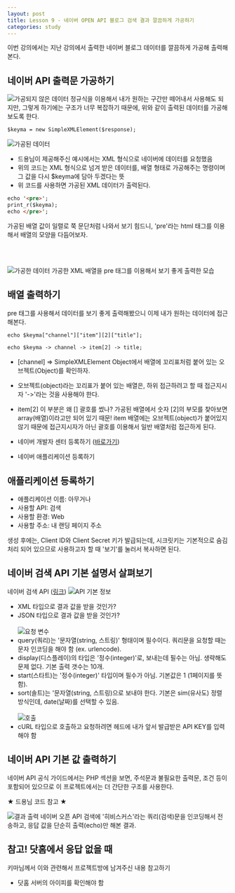 ```yaml
---
layout: post
title: Lesson 9 - 네이버 OPEN API 블로그 검색 결과 깔끔하게 가공하기
categories: study
---
```


이번 강의에서는 지난 강의에서 출력한 네이버 블로그 데이터를 깔끔하게 가공해 출력해본다.


## 네이버 API 출력문 가공하기
![가공되지 않은 데이터](http://mocha.dothome.co.kr/images/9-4.png)
정규식을 이용해서 내가 원하는 구간만 떼어내서 사용해도 되지만, 그렇게 하기에는 구조가 너무 복잡하기 때문에, 위와 같이 출력된 데이터를 가공해 보도록 한다.

~~~html
$keyma = new SimpleXMLElement($response);
~~~
![가공된 데이터](http://mocha.dothome.co.kr/images/10-2.png)
* 드용님이 제공해주신 예시에서는 XML 형식으로 네이버에 데이터를 요청했음
* 위의 코드는 XML 형식으로 넘겨 받은 데이터를, 배열 형태로 가공해주는 명령이며 그 값을 다시 $keyma에 담아 두겠다는 뜻
* 위 코드를 사용하면 가공된 XML 데이터가 출력된다.

~~~html
echo '<pre>';
print_r($keyma);
echo </pre>';
~~~
가공된 배열 값이 일렬로 쭉 문단처럼 나와서 보기 힘드니, 'pre'라는 html 태그를 이용해서 배열의 모양을 다듬어보자.

<br/><br/>

![가공한 데이터](http://mocha.dothome.co.kr/images/10-4.png)
가공한 XML 배열을 pre 태그를 이용해서 보기 좋게 출력한 모습

## 배열 출력하기
pre 태그를 사용해서 데이터를 보기 좋게 출력해봤으니 이제 내가 원하는 데이터에 접근해본다.
~~~html
echo $keyma["channel"]["item"][2]["title"];
~~~
~~~html
echo $keyma -> channel -> item[2] -> title;
~~~
* [channel] => SimpleXMLElement Object에서 배열에 꼬리표처럼 붙어 있는 오브젝트(Object)를 확인하자.
* 오브젝트(object)라는 꼬리표가 붙어 있는 배열은, 하위 접근하려고 할 때 접근지시자 '->'라는 것을 사용해야 한다.
* item[2] 이 부분은 왜 [] 괄호를 썼나? 가공된 배열에서 숫자 [2]의 부모를 찾아보면 array(배열)이라고만 되어 있기 때문! item 배열에는 오브젝트(object)가 붙어있지 않기 때문에 접근지시자가 아닌 괄호를 이용해서 일반 배열처럼 접근하게 된다.




* 네이버 개발자 센터 등록하기 ([바로가기](https://developers.naver.com/main/))
* 네이버 애플리케이션 등록하기

## 애플리케이션 등록하기
* 애플리케이션 이름: 아무거나
* 사용할 API: 검색
* 사용할 환경: Web
* 사용할 주소: 내 랜딩 페이지 주소

생성 후에는, Client ID와 Client Secret 키가 발급되는데, 시크릿키는 기본적으로 숨김 처리 되어 있으므로 사용하고자 할 때 '보기'를 눌러서 복사하면 된다.

## 네이버 검색 API 기본 설명서 살펴보기
네이버 검색 API ([링크](https://developers.naver.com/docs/search/blog/))
![API 기본 정보](http://mocha.dothome.co.kr/images/9-1.png)
* XML 타입으로 결과 값을 받을 것인가?
* JSON 타입으로 결과 값을 받을 것인가?
<br/><br/>
![요청 변수](http://mocha.dothome.co.kr/images/9-2.png)
* query(쿼리)는 '문자열(string, 스트링)' 형태이며 필수이다. 쿼리문을 요청할 때는 문자 인코딩을 해야 함 (ex. urlencode).
* display(디스플레이)의 타입은 '정수(integer)'로, 보내는데 필수는 아님. 생략해도 문제 없다. 기본 출력 갯수는 10개.
* start(스타트)는 '정수(integer)' 타입이며 필수가 아님. 기본값은 1 (1페이지를 뜻함).
* sort(솔트)는 '문자열(string, 스트링)으로 보내야 한다. 기본은 sim(유사도) 정렬 방식인데, date(날짜)를 선택할 수 있음.
<br/><br/>
![호출](http://mocha.dothome.co.kr/images/9-3.png)
* cURL 타입으로 호출하고 요청하려면 헤드에 내가 앞서 발급받은 API KEY를 입력해야 함

## 네이버 API 기본 값 출력하기
네이버 API 공식 가이드에서는 PHP 섹션을 보면, 주석문과 불필요한 출력문, 조건 등이 포함되어 있으므로 이 프로젝트에서는 더 간단한 구조를 사용한다.

★ 드용님 코드 참고 ★

![결과 출력](http://mocha.dothome.co.kr/images/9-4.png)
네이버 오픈 API 검색에 '히비스커스'라는 쿼리(검색)문을 인코딩해서 전송하고, 응답 값을 단순히 출력(echo)만 해본 결과.

## 참고! 닷홈에서 응답 없을 때
키마님께서 이와 관련해서 프로젝트방에 남겨주신 내용 참고하기
* 닷홈 서버의 아이피를 확인해야 함
